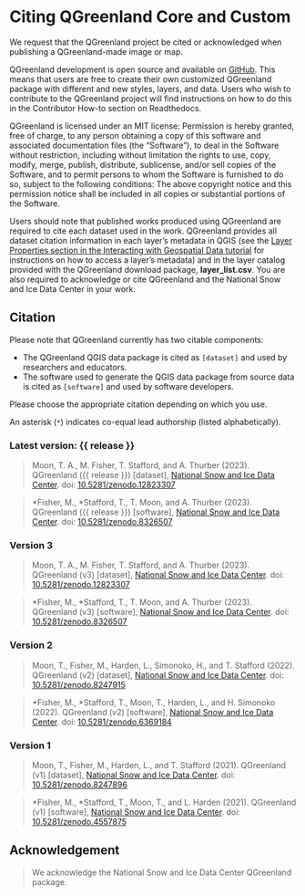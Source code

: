 # Citing QGreenland Core and Custom

We request that the QGreenland project be cited or acknowledged when publishing a
QGreenland-made image or map.

QGreenland development is open source and available on [GitHub](https://github.com/nsidc/qgreenland). 
This means that users are free to create their own customized QGreenland
package with different and new styles, layers, and data. Users who wish to contribute to the
QGreenland project will find instructions on how to do this in the Contributor How-to section
on Readthedocs.

QGreenland is licensed under an MIT license:
Permission is hereby granted, free of charge, to any person obtaining a copy of this software
and associated documentation files (the “Software”), to deal in the Software without restriction,
including without limitation the rights to use, copy, modify, merge, publish, distribute,
sublicense, and/or sell copies of the Software, and to permit persons to whom the Software
is furnished to do so, subject to the following conditions: The above copyright notice and this
permission notice shall be included in all copies or substantial portions of the Software.

Users should note that published works produced using QGreenland are required to cite
each dataset used in the work. QGreenland provides all dataset citation information in
each layer’s metadata in QGIS (see the [Layer Properties section in the Interacting with
Geospatial Data tutorial](#interacting-with-geospatial-data-layer-properties) for
instructions on how to access a layer’s metadata) and in the layer catalog provided with
the QGreenland download package, **layer_list.csv**. You are also required to
acknowledge or cite QGreenland and the National Snow and Ice Data Center in your work.


## Citation

Please note that QGreenland currently has two citable components:

* The QGreenland QGIS data package is cited as `[dataset]` and used by researchers and
  educators.
* The software used to generate the QGIS data package from source data is cited as
  `[software]` and used by software developers.

Please choose the appropriate citation depending on which you use.

An asterisk (`*`) indicates co-equal lead authorship (listed alphabetically).


### Latest version: {{ release }}

> Moon, T. A., M. Fisher, T. Stafford, and A. Thurber (2023). QGreenland ({{ release }})
> [dataset], [National Snow and Ice Data Center](https://qgreenland.org/).
> doi: [10.5281/zenodo.12823307](https://doi.org/10.5281/zenodo.12823307)

> *Fisher, M., *Stafford, T., T. Moon, and A. Thurber (2023). QGreenland ({{ release }})
> [software], [National Snow and Ice Data Center](https://github.com/nsidc/qgreenland).
> doi: [10.5281/zenodo.8326507](https://doi.org/10.5281/zenodo.8326507)


### Version 3

> Moon, T. A., M. Fisher, T. Stafford, and A. Thurber (2023). QGreenland (v3)
> [dataset], [National Snow and Ice Data Center](https://qgreenland.org/).
> doi: [10.5281/zenodo.12823307](https://doi.org/10.5281/zenodo.12823307)

> *Fisher, M., *Stafford, T., T. Moon, and A. Thurber (2023). QGreenland (v3)
> [software], [National Snow and Ice Data Center](https://github.com/nsidc/qgreenland).
> doi: [10.5281/zenodo.8326507](https://doi.org/10.5281/zenodo.8326507)


### Version 2

> Moon, T., Fisher, M., Harden, L., Simonoko, H., and T. Stafford (2022). QGreenland
> (v2) [dataset], [National Snow and Ice Data Center](https://qgreenland.org/).
> doi: [10.5281/zenodo.8247915](https://doi.org/10.5281/zenodo.8247915)

> *Fisher, M., *Stafford, T., Moon, T., Harden, L., and H. Simonoko (2022). QGreenland
> (v2) [software], [National Snow and Ice Data
> Center](https://github.com/nsidc/qgreenland).
> doi: [10.5281/zenodo.6369184](https://doi.org/10.5281/zenodo.6369184)


### Version 1

> Moon, T., Fisher, M., Harden, L., and T. Stafford (2021). QGreenland (v1)
> [dataset], [National Snow and Ice Data Center](https://qgreenland.org/).
> doi: [10.5281/zenodo.8247896](https://doi.org/10.5281/zenodo.8247896)

> *Fisher, M., *Stafford, T., Moon, T., and L. Harden (2021). QGreenland (v1)
> [software], [National Snow and Ice Data Center](https://github.com/nsidc/qgreenland).
> doi: [10.5281/zenodo.4557875](https://doi.org/10.5281/zenodo.4557875)


## Acknowledgement

> We acknowledge the National Snow and Ice Data Center QGreenland package.
